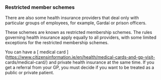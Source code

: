 ###  **Restricted member schemes**

There are also some health insurance providers that deal only with particular
groups of employees, for example, Gardaí or prison officers.

These schemes are known as restricted membership schemes. The rules governing
health insurance apply equally to all providers, with some limited exceptions
for the restricted membership schemes.

You can have a [ medical card
](https://www.citizensinformation.ie/en/health/medical-cards-and-gp-visit-
cards/medical-card/) and private health insurance at the same time. If you get
a referral from your GP, you must decide if you want to be treated as a public
or private patient.
